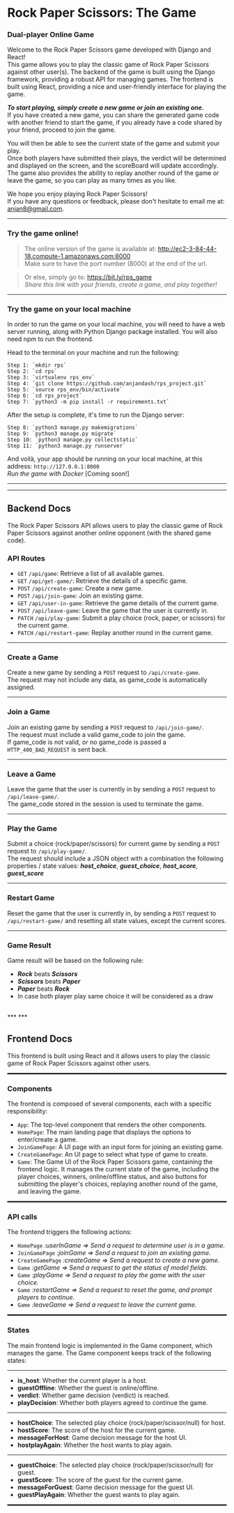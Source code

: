 # Rock Paper Scissors: The Game
### Dual-player Online Game 

Welcome to the Rock Paper Scissors game developed with Django and React! <br/>This game allows you to play the classic game of Rock Paper Scissors against other user(s).
The backend of the game is built using the Django framework, providing a robust API for managing games. The frontend is built using React, providing a nice and user-friendly interface for playing the game.

***To start playing, simply create a new game or join an existing one.***<br/> 
If you have created a new game, you can share the generated game code with another friend to start the game, if you already have a code shared by your friend, proceed to join the game.

You will then be able to see the current state of the game and submit your play. <br/>
Once both players have submitted their plays, the verdict will be determined and displayed on the screen, and the scoreBoard will update accordingly. The game also provides the ability to replay another round of the game or leave the game, so you can play as many times as you like.

We hope you enjoy playing Rock Paper Scissors! <br/>
If you have any questions or feedback, please don't hesitate to email me at: anjan8@gmail.com.

<hr style="height: 1px;"> 

### Try the game online!

> The online version of the game is available at: http://ec2-3-84-44-18.compute-1.amazonaws.com:8000 <br/>
Make sure to have the port number (8000) at the end of the url.

> Or else, simply go to: https://bit.ly/rps_game <br/>
> *Share this link with your friends, create a game, and play together!*

<hr style="height: 1px;"> 

### Try the game on your local machine
In order to run the game on your local machine, you will need to have a web server running, along with Python Django package installed. You will also need npm to run the frontend. 

Head to the terminal on your machine and run the following:<br/>

    Step 1: `mkdir rps`
    Step 2: `cd rps`
    Step 3: `virtualenv rps_env`
    Step 4: `git clone https://github.com/anjandash/rps_project.git`
    Step 5: `source rps_env/bin/activate`
    Step 6: `cd rps_project`
    Step 7: `python3 -m pip install -r requirements.txt`

After the setup is complete, it's time to run the Django server:

    Step 8: `python3 manage.py makemigrations`
    Step 9: `python3 manage.py migrate`
    Step 10: `python3 manage.py collectstatic`
    Step 11: `python3 manage.py runserver`

And voilà, your app should be running on your local machine, at this address: `http://127.0.0.1:8000` <br/>
*Run the game with Docker* [Coming soon!]
<br/>
***
***

## Backend Docs

The Rock Paper Scissors API allows users to play the classic game of Rock Paper Scissors against another online opponent (with the shared game code).

### API Routes
- `GET` `/api/game`: Retrieve a list of all available games.
- `GET` `/api/get-game/`: Retrieve the details of a specific game.
- `POST` `/api/create-game`: Create a new game.
- `POST` `/api/join-game`: Join an existing game.
- `GET`  `/api/user-in-game`: Retrieve the game details of the current game.
- `POST` `/api/leave-game`: Leave the game that the user is currently in.
- `PATCH` `/api/play-game`: Submit a play choice (rock, paper, or scissors) for the current game.
- `PATCH` `/api/restart-game`: Replay another round in the current game.

<hr style="height: 1px;"> 

### Create a Game
Create a new game by sending a `POST` request to `/api/create-game`. <br/>
The request may not include any data, as game_code is automatically assigned. 

<hr style="height: 1px;"> 

### Join a Game
Join an existing game by sending a `POST` request to `/api/join-game/`. <br/> 
The request must include a valid game_code to join the game. <br/> 
If game_code is not valid, or no game_code is passed a `HTTP_400_BAD_REQUEST` is sent back. 

<hr style="height: 1px;"> 

### Leave a Game
Leave the game that the user is currently in by sending a `POST` request to `/api/leave-game/`.<br/> 
The game_code stored in the session is used to terminate the game.

<hr style="height: 1px;"> 

### Play the Game
Submit a choice (rock/paper/scissors) for current game by sending a `POST` request to `/api/play-game/`. <br/> 
The request should include a JSON object with a combination the following properties / state values: ***host_choice***, ***guest_choice***, ***host_score***, ***guest_score***

<hr style="height: 1px;"> 

### Restart Game
Reset the game that the user is currently in, by sending a `POST` request to `/api/restart-game/` and resetting all state values, except the current scores.

<hr style="height: 1px;"> 

### Game Result
Game result will be based on the following rule:

 - ***Rock*** beats ***Scissors***
 - ***Scissors*** beats ***Paper***
 - ***Paper*** beats ***Rock***
 - In case both player play same choice it will be considered as a draw


<br/>
***
***


## Frontend Docs

This frontend is built using React and it allows users to play the classic game of Rock Paper Scissors against other users.

<hr style="height: 3px;"> 

### Components

The frontend is composed of several components, each with a specific responsibility:

- `App`: The top-level component that renders the other components.
- `HomePage`: The main landing page that displays the options to enter/create a game.
- `JoinGamePage`: A UI page with an input form for joining an existing game.
- `CreateGamePage`: An UI page to select what type of game to create.
- `Game`: The Game UI of the Rock Paper Scissors game, containing the frontend logic. It manages the current state of the game, including the player choices, winners, online/offline status, and also buttons for submitting the player's choices, replaying another round of the game, and leaving the game.

<hr style="height: 3px;"> 

### API calls

The frontend triggers the following actions:
- `HomePage` *:userInGame => Send a request to determine user is in a game.*
- `JoinGamePage` *:joinGame => Send a request to join an existing game.*
- `CreateGamePage` *:createGame => Send a request to create a new game.*
- `Game` *:getGame => Send a request to get the status of model fields.*
- `Game` *:playGame => Send a request to play the game with the user choice.*
- `Game` *:restartGame => Send a request to reset the game, and prompt players to continue.*
- `Game` *:leaveGame => Send a request to leave the current game.*

<hr style="height: 3px;"> 

### States

The main frontend logic is implemented in the Game component, which manages the game. The Game component keeps track of the following states:

<hr style="height: 1px;"> 

- **is_host**: Whether the current player is a host.
- **guestOffline**: Whether the guest is online/offline.
- **verdict**: Whether game decision (verdict) is reached.
- **playDecision**: Whether both players agreed to continue the game.
<hr style="height: 1px;"> 

- **hostChoice**: The selected play choice (rock/paper/scissor/null) for host.
- **hostScore**: The score of the host for the current game.
- **messageForHost**: Game decision message for the host UI. 
- **hostplayAgain**: Whether the host wants to play again.
<hr style="height: 1px;"> 

- **guestChoice**: The selected play choice (rock/paper/scissor/null) for guest.
- **guestScore**: The score of the guest for the current game.
- **messageForGuest**: Game decision message for the guest UI.
- **guestPlayAgain**: Whether the guest wants to play again.

<hr style="height: 3px;"> 